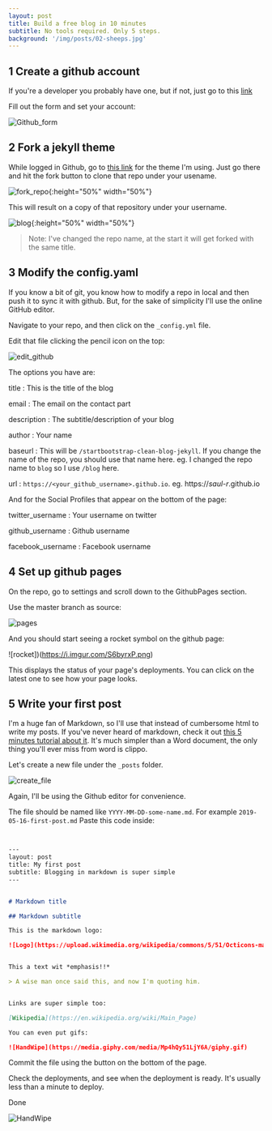 ```yaml
---
layout: post
title: Build a free blog in 10 minutes
subtitle: No tools required. Only 5 steps.
background: '/img/posts/02-sheeps.jpg'
---
```


## 1 Create a github account

If you're a developer you probably have one, but if not, just go to this [link](https://github.com/join)

Fill out the form and set your account:

![Github_form](https://i.imgur.com/IktHIU7.png)


## 2 Fork a jekyll theme

While logged in Github, go to [this link](https://github.com/BlackrockDigital/startbootstrap-clean-blog-jekyll) for the theme I'm using. 
Just go there and hit the fork button to clone that repo under your usename.

![fork_repo](https://i.imgur.com/7s7zL8s.png){:height="50%" width="50%"}

This will result on a copy of that repository under your username.

![blog](https://i.imgur.com/8qbzzhI.png){:height="50%" width="50%"}

> Note: I've changed the repo name, at the start it will get forked with the same title.

## 3 Modify the config.yaml

If you know a bit of git, you know how to modify a repo in local and then push it to sync it with github. But, for the sake of simplicity I'll use the online GitHub editor.

Navigate to your repo, and then click on the `_config.yml` file.

Edit that file clicking the pencil icon on the top:

![edit_github](https://i.imgur.com/kTqj3YQ.png)

The options you have are:

title
  : This is the title of the blog
  
email
  : The email on the contact part

description
  : The subtitle/description of your blog

author
  : Your name

baseurl
  : This will be `/startbootstrap-clean-blog-jekyll`. If you change the name of the repo, you should use that name here. eg. I changed the repo name to `blog` so I use `/blog` here.

url
  : `https://<your_github_username>.github.io`. eg. https://*saul-r*.github.io

And for the Social Profiles that appear on the bottom of the page:

twitter_username
  : Your username on twitter

github_username
  : Github username

facebook_username
  : Facebook username 


## 4 Set up github pages

On the repo, go to settings and scroll down to the GithubPages section.

Use the master branch as source:

![pages](https://i.imgur.com/WKuOKt2.png)

And you should start seeing a rocket symbol on the github page:

![rocket])(https://i.imgur.com/S6byrxP.png)

This displays the status of your page's deployments. You can click on the latest one to see how your page looks.


## 5 Write your first post

I'm a huge fan of Markdown, so I'll use that instead of cumbersome html to write my posts. If you've never heard of markdown, check it out [this 5 minutes tutorial about it](https://www.remarq.io/articles/five-minutes-to-markdown-mastery/). It's much simpler than a Word document, the only thing you'll ever miss from word is clippo.

Let's create a new file under the `_posts` folder.

![create_file](https://i.imgur.com/IE0crlO.png)

Again, I'll be using the Github editor for convenience.

The file should be named like `YYYY-MM-DD-some-name.md`. For example `2019-05-16-first-post.md`
Paste this code inside:

```markdown


---
layout: post
title: My first post
subtitle: Blogging in markdown is super simple
---


# Markdown title

## Markdown subtitle

This is the markdown logo:

![Logo](https://upload.wikimedia.org/wikipedia/commons/5/51/Octicons-markdown.svg)


This a text wit *emphasis!!*

> A wise man once said this, and now I'm quoting him.


Links are super simple too:

[Wikipedia](https://en.wikipedia.org/wiki/Main_Page)

You can even put gifs:

![HandWipe](https://media.giphy.com/media/Mp4hQy51LjY6A/giphy.gif)

```

Commit the file using the button on the bottom of the page.

Check the deployments, and see when the deployment is ready. It's usually less than a minute to deploy.

Done

![HandWipe](https://media.giphy.com/media/Mp4hQy51LjY6A/giphy.gif)